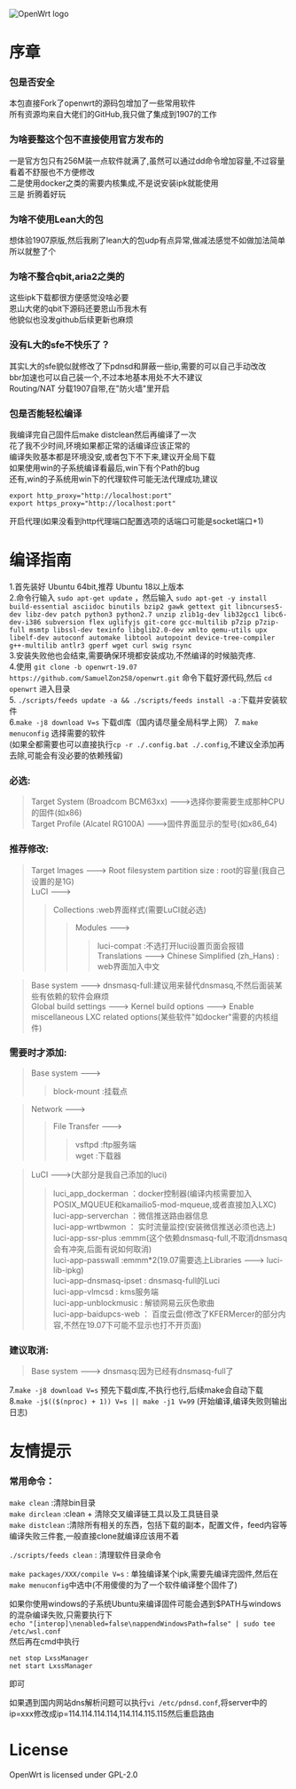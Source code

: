 ![OpenWrt logo](/logo.svg)

# 序章

### 包是否安全
   本包直接Fork了openwrt的源码包增加了一些常用软件   
   所有资源均来自大佬们的GitHub,我只做了集成到1907的工作
   
### 为啥要整这个包不直接使用官方发布的
   一是官方包只有256M装一点软件就满了,虽然可以通过dd命令增加容量,不过容量看着不舒服也不方便修改  
   二是使用docker之类的需要内核集成,不是说安装ipk就能使用  
   三是 折腾着好玩

### 为啥不使用Lean大的包
   想体验1907原版,然后我刷了lean大的包udp有点异常,做减法感觉不如做加法简单所以就整了个
	
### 为啥不整合qbit,aria2之类的
   这些ipk下载都很方便感觉没啥必要  
   恩山大佬的qbit下源码还要恩山币我木有  
   他貌似也没发github后续更新也麻烦  

### 没有L大的sfe不快乐了？
   其实L大的sfe貌似就修改了下pdnsd和屏蔽一些ip,需要的可以自己手动改改  
   bbr加速也可以自己装一个,不过本地基本用处不大不建议  
	Routing/NAT 分载1907自带,在"防火墙"里开启  

### 包是否能轻松编译
   我编译完自己固件后make distclean然后再编译了一次  
   花了我不少时间,环境如果都正常的话编译应该正常的  
   编译失败基本都是环境没安,或者包下不下来,建议开全局下载  
   如果使用win的子系统编译看最后,win下有个Path的bug  
   还有,win的子系统用win下的代理软件可能无法代理成功,建议  
   ```
   export http_proxy="http://localhost:port"   
   export https_proxy="http://localhost:port"
   ```  
   开启代理(如果没看到http代理端口配置选项的话端口可能是socket端口+1)  
   	
       
# 编译指南

1.首先装好 Ubuntu 64bit,推荐 Ubuntu 18以上版本  
2.命令行输入 `sudo apt-get update` ，然后输入 `sudo apt-get -y install build-essential asciidoc binutils bzip2 gawk gettext git libncurses5-dev libz-dev patch python3 python2.7 unzip zlib1g-dev lib32gcc1 libc6-dev-i386 subversion flex uglifyjs git-core gcc-multilib p7zip p7zip-full msmtp libssl-dev texinfo libglib2.0-dev xmlto qemu-utils upx libelf-dev autoconf automake libtool autopoint device-tree-compiler g++-multilib antlr3 gperf wget curl swig rsync`  
3.安装失败他也会结束,需要确保环境都安装成功,不然编译的时候脑壳疼.  
4.使用 `git clone -b openwrt-19.07 https://github.com/SamuelZon258/openwrt.git` 命令下载好源代码,然后 `cd openwrt` 进入目录  
5. `./scripts/feeds update -a && ./scripts/feeds install -a` :下载并安装软件  
6.`make -j8 download V=s` 下载dl库（国内请尽量全局科学上网）
7. `make menuconfig` 选择需要的软件  
(如果全都需要也可以直接执行`cp -r ./.config.bat ./.config`,不建议全添加再去除,可能会有没必要的依赖残留)  

### 必选:  
>Target System (Broadcom BCM63xx)  --->选择你要需要生成那种CPU的固件(如x86)  
>Target Profile (Alcatel RG100A)  --->固件界面显示的型号(如x86_64)  
		
### 推荐修改:  
>Target Images ---> Root filesystem partition size : root的容量(我自己设置的是1G)  
>LuCI --->  
>>Collections :web界面样式(需要LuCI就必选)  
>>>Modules --->  
>>>>luci-compat :不选打开luci设置页面会报错  
	 Translations ---> Chinese Simplified (zh_Hans) : web界面加入中文  
		
>Base system ---> dnsmasq-full:建议用来替代dnsmasq,不然后面装某些有依赖的软件会麻烦  
>Global build settings ---> Kernel build options ---> Enable miscellaneous LXC related options(某些软件"如docker"需要的内核组件)  

### 需要时才添加:  
>Base system --->  
>>block-mount :挂载点  
		
>Network --->  
>>File Transfer --->  
>>>vsftpd :ftp服务端  
>>>wget :下载器   

>LuCI --->(大部分是我自己添加的luci)  
>>luci_app_dockerman ：docker控制器(编译内核需要加入POSIX_MQUEUE和kamailio5-mod-mqueue,或者直接加入LXC)  
  luci-app-serverchan ：微信推送路由器信息  
  luci-app-wrtbwmon ： 实时流量监控(安装微信推送必须也选上)  
  luci-app-ssr-plus :emmm(这个依赖dnsmasq-full,不取消dnsmasq会有冲突,后面有说如何取消)  
  luci-app-passwall :emmm*2(19.07需要选上Libraries ---> luci-lib-ipkg)  
  luci-app-dnsmasq-ipset : dnsmasq-full的Luci  
  luci-app-vlmcsd : kms服务端  
  luci-app-unblockmusic : 解锁网易云灰色歌曲  
  luci-app-baidupcs-web ： 百度云盘(修改了KFERMercer的部分内容,不然在19.07下可能不显示也打不开页面)  
				
### 建议取消:  
>Base system ---> dnsmasq:因为已经有dnsmasq-full了  

7.`make -j8 download V=s` 预先下载dl库,不执行也行,后续make会自动下载  
8.`make -j$(($(nproc) + 1)) V=s || make -j1 V=99` (开始编译,编译失败则输出日志)  


# 友情提示

### 常用命令：
`make clean` :清除bin目录  
`make dirclean` :clean + 清除交叉编译链工具以及工具链目录  
`make distclean` :清除所有相关的东西，包括下载的副本，配置文件，feed内容等  
编译失败三件套,一般直接clone就编译应该用不着  

`./scripts/feeds clean` : 清理软件目录命令  

`make packages/XXX/compile V=s` : 单独编译某个ipk,需要先编译完固件,然后在`make menuconfig`中选中(不用傻傻的为了一个软件编译整个固件了)  

如果你使用windows的子系统Ubuntu来编译固件可能会遇到$PATH与windows的混杂编译失败,只需要执行下  
`echo "[interop]\nenabled=false\nappendWindowsPath=false" | sudo tee /etc/wsl.conf`  
然后再在cmd中执行  
```
net stop LxssManager  
net start LxssManager
```
即可

如果遇到国内网站dns解析问题可以执行`vi /etc/pdnsd.conf`,将server中的ip=xxx修改成ip=114.114.114.114,114.114.115.115然后重启路由

# License
OpenWrt is licensed under GPL-2.0
